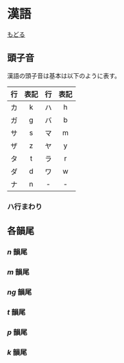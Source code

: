 # 漢語

[もどる](../)

## 頭子音

漢語の頭子音は基本は以下のように表す。

|行|表記|行|表記|
|:--:|:--:|:--:|:--:|
|カ|k|ハ|h|
|ガ|g|バ|b|
|サ|s|マ|m|
|ザ|z|ヤ|y|
|タ|t|ラ|r|
|ダ|d|ワ|w|
|ナ|n|\-|\-|








### ハ行まわり

## 各韻尾

### _n_ 韻尾

### _m_ 韻尾

### _ng_ 韻尾

### _t_ 韻尾

### _p_ 韻尾

### _k_ 韻尾


